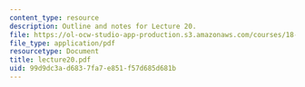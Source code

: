 ```yaml
---
content_type: resource
description: Outline and notes for Lecture 20.
file: https://ol-ocw-studio-app-production.s3.amazonaws.com/courses/18-965-geometry-of-manifolds-fall-2004/99d9dc3ad6837fa7e851f57d685d681b_lecture20.pdf
file_type: application/pdf
resourcetype: Document
title: lecture20.pdf
uid: 99d9dc3a-d683-7fa7-e851-f57d685d681b
---
```


